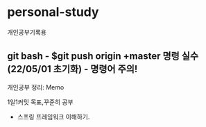 # personal-study
개인공부기록용

## git bash - $git push origin +master 명령 실수(22/05/01 초기화) - 명령어 주의!
개인공부 정리: Memo 

1일1커밋 목표,꾸준히 공부

- 스프링 프레임워크 이해하기.
